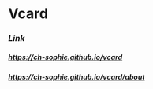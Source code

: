 # Vcard

### _Link_ 

##### https://ch-sophie.github.io/vcard 

##### https://ch-sophie.github.io/vcard/about

